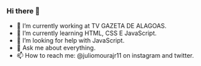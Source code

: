 ### Hi there 👋

- 🔭 I’m currently working at TV GAZETA DE ALAGOAS.
- 🌱 I’m currently learning HTML, CSS E JavaScript.
- 🤔 I’m looking for help with JavaScript.
- 💬 Ask me about everything.
- 📫 How to reach me: @juliomourajr11 on instagram and twitter.

